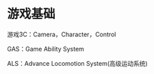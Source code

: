 # 游戏基础

游戏3C：Camera，Character，Control

GAS：Game Ability System

ALS：Advance Locomotion System(高级运动系统)